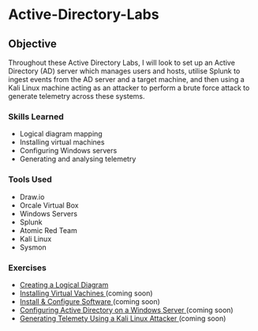 # Active-Directory-Labs

## Objective

Throughout these Active Directory Labs, I will look to set up an Active Directory (AD) server which manages users and hosts, utilise Splunk to ingest events from the AD server and a target machine, and then using a Kali Linux machine acting as an attacker to perform a brute force attack to generate telemetry across these systems.

### Skills Learned

- Logical diagram mapping
- Installing virtual machines
- Configuring Windows servers
- Generating and analysing telemetry

### Tools Used

- Draw.io
- Orcale Virtual Box
- Windows Servers
- Splunk
- Atomic Red Team
- Kali Linux
- Sysmon

### Exercises
- <a href=""> Creating a Logical Diagram </a>
- <a href=""> Installing Virtual Vachines </a> (coming soon)
- <a href=""> Install & Configure Software </a> (coming soon)
- <a href=""> Configuring Active Directory on a Windows Server </a> (coming soon)
- <a href=""> Generating Telemety Using a Kali Linux Attacker </a> (coming soon)
